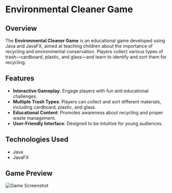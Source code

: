 # Environmental Cleaner Game

## Overview

The **Environmental Cleaner Game** is an educational game developed using Java and JavaFX, aimed at teaching children about the importance of recycling and environmental conservation. Players collect various types of trash—cardboard, plastic, and glass—and learn to identify and sort them for recycling.

## Features

- **Interactive Gameplay**: Engage players with fun and educational challenges.
- **Multiple Trash Types**: Players can collect and sort different materials, including cardboard, plastic, and glass.
- **Educational Content**: Promotes awareness about recycling and proper waste management.
- **User-Friendly Interface**: Designed to be intuitive for young audiences.

## Technologies Used

- Java
- JavaFX

## Game Preview

![Game Screenshot]((https://github.com/Forest1599/environmentcleaner/blob/master/env_cleaner_game/img/game-img.PNG))
